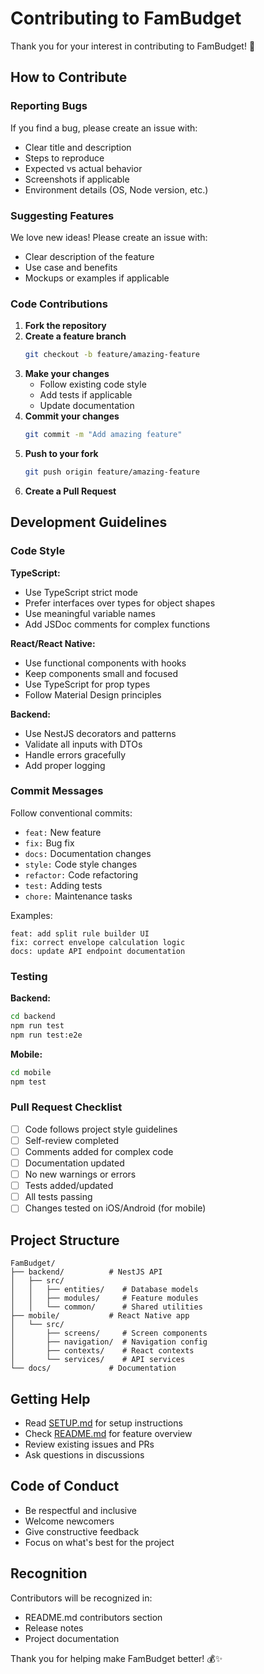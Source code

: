 # Contributing to FamBudget

Thank you for your interest in contributing to FamBudget! 🎉

## How to Contribute

### Reporting Bugs

If you find a bug, please create an issue with:
- Clear title and description
- Steps to reproduce
- Expected vs actual behavior
- Screenshots if applicable
- Environment details (OS, Node version, etc.)

### Suggesting Features

We love new ideas! Please create an issue with:
- Clear description of the feature
- Use case and benefits
- Mockups or examples if applicable

### Code Contributions

1. **Fork the repository**
2. **Create a feature branch**
   ```bash
   git checkout -b feature/amazing-feature
   ```
3. **Make your changes**
   - Follow existing code style
   - Add tests if applicable
   - Update documentation
4. **Commit your changes**
   ```bash
   git commit -m "Add amazing feature"
   ```
5. **Push to your fork**
   ```bash
   git push origin feature/amazing-feature
   ```
6. **Create a Pull Request**

## Development Guidelines

### Code Style

**TypeScript:**
- Use TypeScript strict mode
- Prefer interfaces over types for object shapes
- Use meaningful variable names
- Add JSDoc comments for complex functions

**React/React Native:**
- Use functional components with hooks
- Keep components small and focused
- Use TypeScript for prop types
- Follow Material Design principles

**Backend:**
- Use NestJS decorators and patterns
- Validate all inputs with DTOs
- Handle errors gracefully
- Add proper logging

### Commit Messages

Follow conventional commits:
- `feat:` New feature
- `fix:` Bug fix
- `docs:` Documentation changes
- `style:` Code style changes
- `refactor:` Code refactoring
- `test:` Adding tests
- `chore:` Maintenance tasks

Examples:
```
feat: add split rule builder UI
fix: correct envelope calculation logic
docs: update API endpoint documentation
```

### Testing

**Backend:**
```bash
cd backend
npm run test
npm run test:e2e
```

**Mobile:**
```bash
cd mobile
npm test
```

### Pull Request Checklist

- [ ] Code follows project style guidelines
- [ ] Self-review completed
- [ ] Comments added for complex code
- [ ] Documentation updated
- [ ] No new warnings or errors
- [ ] Tests added/updated
- [ ] All tests passing
- [ ] Changes tested on iOS/Android (for mobile)

## Project Structure

```
FamBudget/
├── backend/          # NestJS API
│   ├── src/
│   │   ├── entities/    # Database models
│   │   ├── modules/     # Feature modules
│   │   └── common/      # Shared utilities
├── mobile/           # React Native app
│   └── src/
│       ├── screens/     # Screen components
│       ├── navigation/  # Navigation config
│       ├── contexts/    # React contexts
│       └── services/    # API services
└── docs/             # Documentation
```

## Getting Help

- Read [SETUP.md](./SETUP.md) for setup instructions
- Check [README.md](./README.md) for feature overview
- Review existing issues and PRs
- Ask questions in discussions

## Code of Conduct

- Be respectful and inclusive
- Welcome newcomers
- Give constructive feedback
- Focus on what's best for the project

## Recognition

Contributors will be recognized in:
- README.md contributors section
- Release notes
- Project documentation

Thank you for helping make FamBudget better! 💰✨

